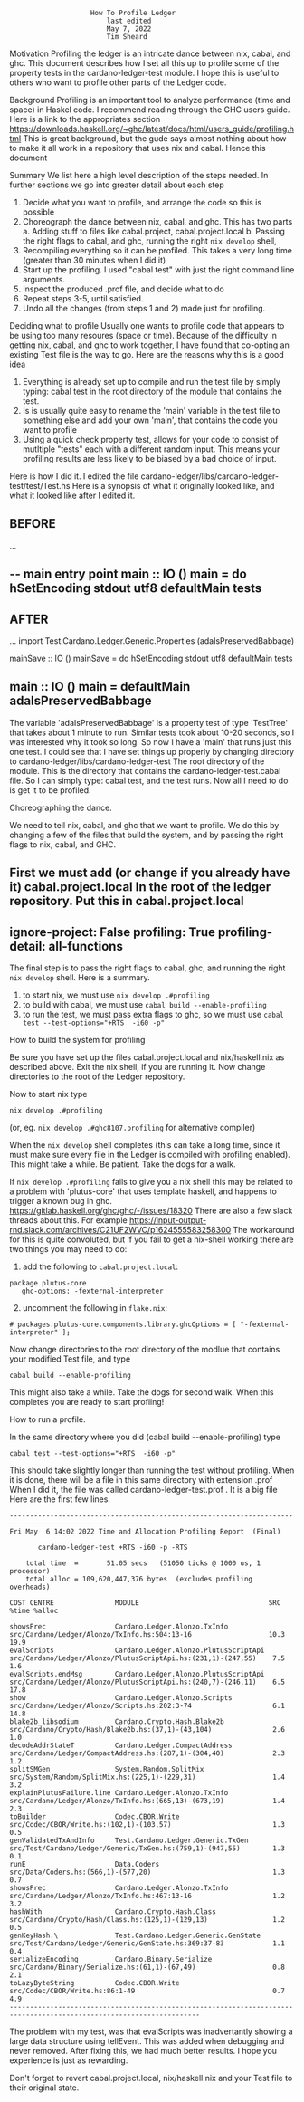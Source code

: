                         How To Profile Ledger
                            last edited
                            May 7, 2022
                            Tim Sheard

Motivation
Profiling the ledger is an intricate dance between nix, cabal, and ghc. This document
describes how I set all this up to profile some of the property tests in the
cardano-ledger-test module. I hope this is useful to others who want to profile
other parts of the Ledger code.

Background
Profiling is an important tool to analyze performance (time and space) in Haskel code.
I recommend reading through the GHC users guide. Here is a link to the appropriates section
https://downloads.haskell.org/~ghc/latest/docs/html/users_guide/profiling.html
This is great background, but the gude says almost nothing about how to make it all work
in a repository that uses nix and cabal. Hence this document


Summary
We list here a high level description of the steps needed. In further sections we go into
greater detail about each step

1. Decide what you want to profile, and arrange the code so this is possible
2. Choreograph the dance between nix, cabal, and ghc. This has two parts
   a. Adding stuff to files like cabal.project, cabal.project.local
   b. Passing the right flags to cabal, and ghc, running the right `nix develop` shell,
3. Recompiling everything so it can be profiled. This takes a very long time (greater than
   30 minutes when I did it)
4. Start up the profiling. I used "cabal test" with just the right command line arguments.
5. Inspect the produced .prof file, and decide what to do
6. Repeat steps 3-5, until satisfied.
7. Undo all the changes (from steps 1 and 2) made just for profiling.

Deciding what to profile
Usually one wants to profile code that appears to be using too many resoures (space or time).
Because of the difficulty in getting nix, cabal, and ghc to work together, I have found that
co-opting an existing Test file is the way to go. Here are the reasons why this is a good idea

1) Everything is already set up to compile and run the test file by simply typing:  cabal test
   in the root directory of the module that contains the test.
2) Is is usually quite easy to rename the 'main' variable in the test file to something else
   and add your own 'main', that contains the code you want to profile
3) Using a quick check property test, allows for your code to consist of mutltiple "tests" each
   with a different random input. This means your profiling results are less likely to be biased
   by a bad choice of input.

Here is how I did it.  I edited the file cardano-ledger/libs/cardano-ledger-test/test/Test.hs
Here is a synopsis of what it originally looked like, and what it looked like after I edited it.

BEFORE
------------------------
...

-- main entry point
main :: IO ()
main = do
  hSetEncoding stdout utf8
  defaultMain tests
------------------------

AFTER
-----------------------
...
import Test.Cardano.Ledger.Generic.Properties (adaIsPreservedBabbage)

mainSave :: IO ()
mainSave = do
  hSetEncoding stdout utf8
  defaultMain tests

main :: IO ()
main = defaultMain adaIsPreservedBabbage
-----------------------

The variable 'adaIsPreservedBabbage' is a property test of type 'TestTree' that takes
about 1 minute to run. Similar tests took about 10-20 seconds, so I was interested why
it took so long. So now I have a 'main' that runs just this one test. I could see that I
have set things up properly by changing directory to  cardano-ledger/libs/cardano-ledger-test
The root directory of the module. This is the directory that contains the cardano-ledger-test.cabal file.
So I can simply type:  cabal test, and the test runs.  Now all I need to do is get it to be profiled.

Choreographing the dance.

We need to tell nix, cabal, and ghc that we want to profile. We do this by changing a few of the
files that build the system, and by passing the right flags to nix, cabal, and GHC.


First we must add (or change if you already have it) cabal.project.local  In the root of the
ledger repository. Put this in cabal.project.local
---------------------
ignore-project: False
profiling: True
profiling-detail: all-functions
---------------------

The final step is to pass the right flags to cabal, ghc, and running the right `nix develop` shell. Here is a summary.

1) to start nix, we must use
   `nix develop .#profiling`
2) to build with cabal, we must use
   `cabal build --enable-profiling`
3) to run the test, we must pass extra flags to ghc, so we must use
   `cabal test --test-options="+RTS  -i60 -p"`

How to build the system for profiling

Be sure you have set up the files cabal.project.local and nix/haskell.nix as described above.
Exit the nix shell, if you are running it. Now change directories to the root of the Ledger repository.

Now to start nix type
```
nix develop .#profiling
```
(or, eg. `nix develop .#ghc8107.profiling` for alternative compiler)

When the `nix develop` shell completes (this can take a long time, since it must make sure
every file in the Ledger is compiled with profiling enabled). This might take a
while. Be patient. Take the dogs for a walk.

If `nix develop .#profiling` fails to give you a nix shell this may be related to a problem
with 'plutus-core' that uses template haskell, and happens to trigger a known bug in ghc.
https://gitlab.haskell.org/ghc/ghc/-/issues/18320 There are also a few slack threads about this. For example
https://input-output-rnd.slack.com/archives/C21UF2WVC/p1624555583258300
The workaround for this is quite convoluted, but if you fail to get a nix-shell working there are two things
you may need to do:

1) add the following to `cabal.project.local`:
```
package plutus-core
   ghc-options: -fexternal-interpreter
```
2) uncomment the following in `flake.nix`:
```
# packages.plutus-core.components.library.ghcOptions = [ "-fexternal-interpreter" ];
```

Now change directories to the root directory of the modlue that contains your
modified Test file, and type
```
cabal build --enable-profiling
```
This might also take a while. Take the dogs for second walk.  When this completes
you are ready to start profiing!

How to run a profile.

In the same directory where you did (cabal build --enable-profiling) type
```
cabal test --test-options="+RTS  -i60 -p"
```
This should take slightly longer than running the test without profiling.
When it is done, there will be a file in this same directory with extension .prof
When I did it, the file was called   cardano-ledger-test.prof  . It is a big file
Here are the first few lines.
```
----------------------------------------------------------------------------------------------------------
Fri May  6 14:02 2022 Time and Allocation Profiling Report  (Final)

	   cardano-ledger-test +RTS -i60 -p -RTS

	total time  =       51.05 secs   (51050 ticks @ 1000 us, 1 processor)
	total alloc = 109,620,447,376 bytes  (excludes profiling overheads)

COST CENTRE               MODULE                                SRC                                                            %time %alloc

showsPrec                 Cardano.Ledger.Alonzo.TxInfo          src/Cardano/Ledger/Alonzo/TxInfo.hs:504:13-16                   10.3   19.9
evalScripts               Cardano.Ledger.Alonzo.PlutusScriptApi src/Cardano/Ledger/Alonzo/PlutusScriptApi.hs:(231,1)-(247,55)    7.5    1.6
evalScripts.endMsg        Cardano.Ledger.Alonzo.PlutusScriptApi src/Cardano/Ledger/Alonzo/PlutusScriptApi.hs:(240,7)-(246,11)    6.5   17.8
show                      Cardano.Ledger.Alonzo.Scripts         src/Cardano/Ledger/Alonzo/Scripts.hs:202:3-74                    6.1   14.8
blake2b_libsodium         Cardano.Crypto.Hash.Blake2b           src/Cardano/Crypto/Hash/Blake2b.hs:(37,1)-(43,104)               2.6    1.0
decodeAddrStateT          Cardano.Ledger.CompactAddress         src/Cardano/Ledger/CompactAddress.hs:(287,1)-(304,40)            2.3    1.2
splitSMGen                System.Random.SplitMix                src/System/Random/SplitMix.hs:(225,1)-(229,31)                   1.4    3.2
explainPlutusFailure.line Cardano.Ledger.Alonzo.TxInfo          src/Cardano/Ledger/Alonzo/TxInfo.hs:(665,13)-(673,19)            1.4    2.3
toBuilder                 Codec.CBOR.Write                      src/Codec/CBOR/Write.hs:(102,1)-(103,57)                         1.3    0.5
genValidatedTxAndInfo     Test.Cardano.Ledger.Generic.TxGen     src/Test/Cardano/Ledger/Generic/TxGen.hs:(759,1)-(947,55)        1.3    0.1
runE                      Data.Coders                           src/Data/Coders.hs:(566,1)-(577,20)                              1.3    0.7
showsPrec                 Cardano.Ledger.Alonzo.TxInfo          src/Cardano/Ledger/Alonzo/TxInfo.hs:467:13-16                    1.2    3.2
hashWith                  Cardano.Crypto.Hash.Class             src/Cardano/Crypto/Hash/Class.hs:(125,1)-(129,13)                1.2    0.5
genKeyHash.\              Test.Cardano.Ledger.Generic.GenState  src/Test/Cardano/Ledger/Generic/GenState.hs:369:37-83            1.1    0.4
serializeEncoding         Cardano.Binary.Serialize              src/Cardano/Binary/Serialize.hs:(61,1)-(67,49)                   0.8    2.1
toLazyByteString          Codec.CBOR.Write                      src/Codec/CBOR/Write.hs:86:1-49                                  0.7    4.9
---------------------------------------------------------------------------------------------------------------------
```

The problem with my test, was that evalScripts was inadvertantly showing a large data structure
using tellEvent. This was added when debugging and never removed. After fixing this, we had much better results.
I hope you experience is just as rewarding.

Don't forget to revert cabal.project.local, nix/haskell.nix  and your Test file to their original state.
